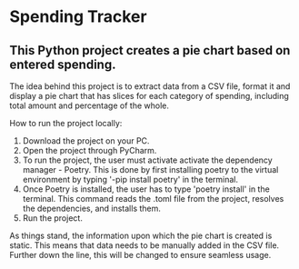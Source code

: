 # Spending Tracker

## This Python project creates a pie chart based on entered spending.

The idea behind this project is to extract data from a CSV file, format it and display a pie chart 
that has slices for each category of spending, including total amount and percentage of the whole. 


How to run the project locally:
1. Download the project on your PC.
2. Open the project through PyCharm.
3. To run the project, the user must activate activate the dependency manager - Poetry. This is done by first installing poetry to the virtual environment by typing '-pip install poetry' in the terminal.
4. Once Poetry is installed, the user has to type 'poetry install' in the terminal. This command reads the .toml file from the project, resolves the dependencies, and installs them.
5. Run the project.

As things stand, the information upon which the pie chart is created is static. This means that data needs to be manually 
added in the CSV file. Further down the line, this will be changed to ensure seamless usage. 
